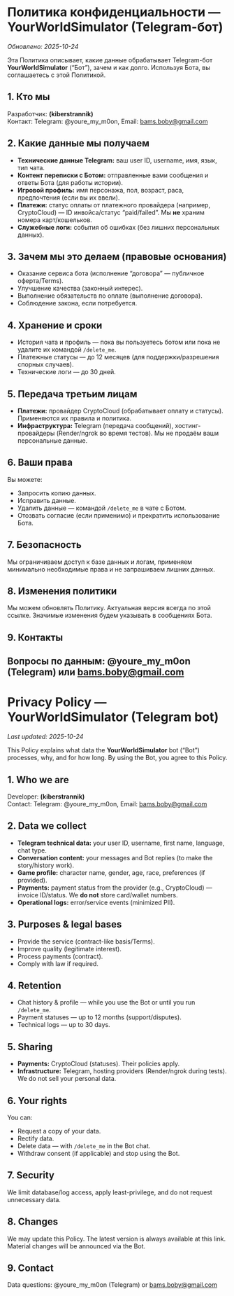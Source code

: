 # Политика конфиденциальности — YourWorldSimulator (Telegram-бот)

_Обновлено: 2025-10-24_

Эта Политика описывает, какие данные обрабатывает Telegram-бот **YourWorldSimulator** (“Бот”), зачем и как долго. Используя Бота, вы соглашаетесь с этой Политикой.

## 1. Кто мы
Разработчик: **(kiberstrannik)**  
Контакт: Telegram: @youre_my_m0on, Email: bams.boby@gmail.com

## 2. Какие данные мы получаем
- **Технические данные Telegram:** ваш user ID, username, имя, язык, тип чата.
- **Контент переписки с Ботом:** отправленные вами сообщения и ответы Бота (для работы истории).
- **Игровой профиль:** имя персонажа, пол, возраст, раса, предпочтения (если вы их ввели).
- **Платежи:** статус оплаты от платежного провайдера (например, CryptoCloud) — ID инвойса/статус “paid/failed”. Мы **не** храним номера карт/кошельков.
- **Служебные логи:** события об ошибках (без лишних персональных данных).

## 3. Зачем мы это делаем (правовые основания)
- Оказание сервиса бота (исполнение “договора” — публичное оферта/Terms).
- Улучшение качества (законный интерес).
- Выполнение обязательств по оплате (выполнение договора).
- Соблюдение закона, если потребуется.

## 4. Хранение и сроки
- История чата и профиль — пока вы пользуетесь ботом или пока не удалите их командой `/delete_me`.
- Платежные статусы — до 12 месяцев (для поддержки/разрешения спорных случаев).
- Технические логи — до 30 дней.

## 5. Передача третьим лицам
- **Платежи:** провайдер CryptoCloud (обрабатывает оплату и статусы). Применяются их правила и политика.
- **Инфраструктура:** Telegram (передача сообщений), хостинг-провайдеры (Render/ngrok во время тестов).
Мы не продаём ваши персональные данные.

## 6. Ваши права
Вы можете:
- Запросить копию данных.
- Исправить данные.
- Удалить данные — командой `/delete_me` в чате с Ботом.
- Отозвать согласие (если применимо) и прекратить использование Бота.

## 7. Безопасность
Мы ограничиваем доступ к базе данных и логам, применяем минимально необходимые права и не запрашиваем лишних данных.

## 8. Изменения политики
Мы можем обновлять Политику. Актуальная версия всегда по этой ссылке. Значимые изменения будем указывать в сообщениях Бота.

## 9. Контакты
Вопросы по данным: @youre_my_m0on (Telegram) или bams.boby@gmail.com
---

# Privacy Policy — YourWorldSimulator (Telegram bot)

_Last updated: 2025-10-24_

This Policy explains what data the **YourWorldSimulator** bot (“Bot”) processes, why, and for how long. By using the Bot, you agree to this Policy.

## 1. Who we are
Developer: **(kiberstrannik)**  
Contact: Telegram: @youre_my_m0on, Email: bams.boby@gmail.com

## 2. Data we collect
- **Telegram technical data:** your user ID, username, first name, language, chat type.
- **Conversation content:** your messages and Bot replies (to make the story/history work).
- **Game profile:** character name, gender, age, race, preferences (if provided).
- **Payments:** payment status from the provider (e.g., CryptoCloud) — invoice ID/status. We **do not** store card/wallet numbers.
- **Operational logs:** error/service events (minimized PII).

## 3. Purposes & legal bases
- Provide the service (contract-like basis/Terms).
- Improve quality (legitimate interest).
- Process payments (contract).
- Comply with law if required.

## 4. Retention
- Chat history & profile — while you use the Bot or until you run `/delete_me`.
- Payment statuses — up to 12 months (support/disputes).
- Technical logs — up to 30 days.

## 5. Sharing
- **Payments:** CryptoCloud (statuses). Their policies apply.
- **Infrastructure:** Telegram, hosting providers (Render/ngrok during tests).
We do not sell your personal data.

## 6. Your rights
You can:
- Request a copy of your data.
- Rectify data.
- Delete data — with `/delete_me` in the Bot chat.
- Withdraw consent (if applicable) and stop using the Bot.

## 7. Security
We limit database/log access, apply least-privilege, and do not request unnecessary data.

## 8. Changes
We may update this Policy. The latest version is always available at this link. Material changes will be announced via the Bot.

## 9. Contact
Data questions: @youre_my_m0on (Telegram) or bams.boby@gmail.com
